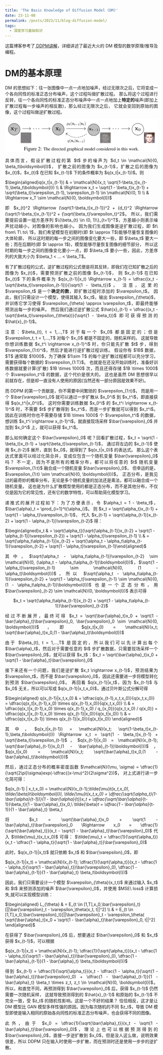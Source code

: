 ```yaml
---
title: 'The Basic Knowledge of Diffusion Model (DM)'
date: 23-11-08
permalink: /posts/2023/11/blog-diffusion-model/
tags:
  - 深度学习基础知识
---
```


<p style="text-align:justify; text-justify:inter-ideograph;">这篇博客参考了<a href="https://zhuanlan.zhihu.com/p/663880249?utm_psn=1705611921401720833" target="_blank">
DDPM讲解</a>，详细讲述了最近大火的 DM 模型的数学原理/推导及编程。</p>

DM的基本原理
===

<p style="text-align:justify; text-justify:inter-ideograph;">DM 的思想如下：往一张图像中一点一点地加噪声，经过无限次之后，它将变成一个各向同性的标准正态分布噪声，这个过程叫做扩散过程。
那么将这个过程进行反转，往一个各向同性的标准正态分布噪声中一点一点地加上<b>特定的</b>噪声(即加上扩散过程每一步噪声的相反数)，那么经过无限次之后，
它就会变回到原始的图像，这个过程叫做逆扩散过程。</p>

![DDPM](/images/DDPM.png)

<p style="text-align:justify; text-justify:inter-ideograph;">具体而言，假设扩散过程的第 $t$ 步的噪声为 $d_t \in \mathcal{N}(0, \beta_t\boldsymbol{I}$，
扩散之前的图像为 $x_{t-1}$，扩散之后的图像为 $x_{t}$，$x_{t}$ 在已知 $x_{t-1}$ 下的条件概率为 $q(x_t|x_{t-1})$。则 </p>

$\begin{aligned}q(x_t|x_{t-1}) & = \mathcal{N}(x_t; \sqrt{1-\beta_t}x_{t-1},\beta_t\boldsymbol{I}) \\ & \Rightarrow x_t = \sqrt{1 - \beta_t}x_{t-1} + \sqrt{\beta_t}\varepsilon_{t-1}, \varepsilon_{t-1} \in \mathcal{N}(0, 1) \\ & \Rightarrow x_T \sim \mathcal{N}(0, \boldsymbol{I})$

<p style="text-align:justify; text-justify:inter-ideograph;">即 $x_{t}^2 \Rightarrow (\sqrt{1-\beta_t}x_{t-1})^2 + {d_t}^2 \Rightarrow (\sqrt{1-\beta_t}x_{t-1})^2 + {\sqrt{\beta_t}\varepsilon_t}^2$。
所以，我们需要提前设置一组方差序列 $\{\beta_{t} \in (0, 1)\}_{t=1}^T$，方差越小则表示噪声扰动越小，对图像的影响也越小。
因为我们生成图像是逆扩散过程，即 $t\ from\ T\ to\ 1$，我们希望模型在初期时(即 $t \approx T$)能够尽量恢复图像的大体轮廓，
所以这时期的每一步之间的图像变化要大一些，即 $\beta_t$ 要大一些；而在后期时(即 $t \approx 1$)，模型能够尽量恢复图像的细节部分，
所以这时期的每一步之间的图像变化要小一点，即 $\beta_t$ 要小一些，因此，方差序列的大致大小为 $\beta_1 < ... < \beta_T$。</p>

<p style="text-align:justify; text-justify:inter-ideograph;">有了扩散过程的公式，逆扩散过程的公式便是将其反转，即我们在已知扩散之后的图像为 $x_{t}$，需要预测扩散之前的图像 $x_{t-1}$，
则 $x_{t-1}$ 在已知 $x_{t}$ 下的条件概率为 $q(x_{t-1}|x_t) \Rightarrow x_{t-1} = \dfrac{(x_t - \sqrt{\beta_t}\varepsilon_{t-1})}{\sqrt{1 - \beta_t}}$，
注意，这里的 $\varepsilon_t$ 是一个<b>确定的数</b>，即扩散过程时添加的 $\varepsilon_t$。
因此，我们只需设计一个模型，使得其输入 $x_t$，输出 $\varepsilon_{\theta}$，并训练它学习使得 $\varepsilon_{\theta} \approx \varepsilon_t$，即最终能够预测出每一步的噪声。
然后我们通过逆扩散公式 $\hat{x}_{t-1} = \dfrac{(x_t - \sqrt{\beta_t}\varepsilon_{\theta})}{\sqrt{1 - \beta_t}}$ 即可获得预测的 $\hat{x}_{t-1}$。</p>

<p style="text-align:justify; text-justify:inter-ideograph;">注意：$\beta_{t}, t = 1,...,T$ 对于每一个 $x_0$ 都是固定的；但是 $\varepsilon_t, t = 1,...,T$ 对每个 $x_0$ 都是不固定的，随机采样的。
这就导致你想训练数据 $x_t^i \rightarrow x_{t-1}^i$ 时，你只能先扩散 $t$ 步，得到 $\varepsilon_{1:t}^i$，然后才能进行逆扩散过程训练。
假设你有 $1B$ 数据，$T$ 通常取 $1000$，为了确保 $1\sim T$ 的每个逆扩散过程都可以充分学习，需要获得每个数据的 $\varepsilon_{1:T}$。
也就是在还没开始训练时，准备好训练数据就要计算(扩散) $1B \times 1000$ 次，而且还得存储 $1B \times 1000$ 个 $\varepsilon_t^i$ 的数据，这个代价是很大的。
这也是虽然 DM 思想很早以前就存在，但是却一直没有人使用的原因(当然还有一部分原因是效果不好)。</p>

<p style="text-align:justify; text-justify:inter-ideograph;">而 DDPM 的第一个贡献是，你不需要中间繁琐的 $\varepsilon_{1:t}$，
而是用一个 $\bar{\varepsilon}_0$ 就可以通过一步扩散从 $x_0^i$ 到 $x_t^i$，即直接获得 $q(x_t^i|x_0^i)$。
这时你需要训练数据 $x_0^i$ 的 $x_t^i \rightarrow x_{t-1}^i$ 时，不需要 $t$ 步扩散得到 $x_t^i$，而是一步扩散就可以得到 $x_t^i$。
因此在训练时你也不需要存储 $1B \times 1000$ 个 $\varepsilon_t^i$ 的数据，
想训练 $x_t^i \rightarrow x_{t-1}^i$，就直接现场采样 $\bar{\varepsilon}_0$ 并加到 $x_0^i$ 上，就可以获得 $x_t^i$。</p>

<p style="text-align:justify; text-justify:inter-ideograph;">那么如何确定这个 $\bar{\varepsilon}_0$ 呢？回看扩散过程，$x_t = \sqrt{1 - \beta_t}x_{t-1} + \sqrt{\beta_t}\varepsilon_{t-1}$，
通过将左边的 $x_{t-1}$ 使用 $x_{t-2}$ 展开，直到 $x_0$，就得到了 $q(x_t|x_0)$ 的表达式。
那么这个表达式里面可以经过化简合并，变成仅包含一个随机变量 $\bar{\varepsilon}_0$ 吗？
不一定，因为不是所有的概率分布，都可以将任意的 $t$ 随机变量 $\varepsilon_{1:t}$ 融合成一个随机变量 $\bar{\varepsilon}_0$，
但幸运的是，$\varepsilon_{1:t} \sim \mathcal{N}(0, \boldsymbol{I})$。
正态分布，是我见过的最奇妙的概率分布，无论是多个随机变量的加法还是乘法，都可以融合成一个随机变量。
这也是为什么扩散模型使用的都是正态分布，而不是其他分布，不仅仅是因为它的常见性，还有它的数学特性，可以帮助简化模型学习。</p>

<p style="text-align:justify; text-justify:inter-ideograph;">递推式的展开过程如下：为了方便表示，令 $\alpha_t = 1 - \beta_t$，$\bar{\alpha}_t = \prod_{i=1}^t{\alpha_i}$。
则 $x_t = \sqrt{\alpha_t}x_{t-1} + \sqrt{1 - \alpha_t}\varepsilon_{t-1}$，
代入 $x_{t-1} = \sqrt{\alpha_{t-1}}x_{t-2} + \sqrt{1 - \alpha_{t-1}}\varepsilon_{t-2}$ 得：</p>

$\begin{aligned}x_t & = \sqrt{\alpha_t}(\sqrt{\alpha_{t-1}}x_{t-2} + \sqrt{1 - \alpha_{t-1}}\varepsilon_{t-2}) + \sqrt{1 - \alpha_t}\varepsilon_{t-1} \\ & = \sqrt{\alpha_t\alpha_{t-1}}x_{t-2} + \sqrt{\alpha_t - \alpha_t\alpha_{t-1}}\varepsilon_{t-2} + \sqrt{1 - \alpha_t}\varepsilon_{t-1}\end{aligned}$

<p style="text-align:justify; text-justify:inter-ideograph;">其中，$\sqrt{\alpha_t - \alpha_t\alpha_{t-1}}\varepsilon_{t-2} \sim \mathcal{N}(0, (\alpha_t - \alpha_t\alpha_{t-1})\boldsymbol{I})$，$\sqrt{1 - \alpha_t}\varepsilon_{t-1} \sim \mathcal{N}(0, (1 - \alpha_t)\boldsymbol{I})$，所以 $\sqrt{\alpha_t - \alpha_t\alpha_{t-1}}\varepsilon_{t-2} + \sqrt{1 - \alpha_t}\varepsilon_{t-1} \sim \mathcal{N}(0, (1 - \alpha_t\alpha_{t-1})\boldsymbol{I})$ 也是一个正态分布，用 $\bar{\varepsilon}_{t-2} \sim \mathcal{N}(0, \boldsymbol{I})$ 表示可得</p>

<center>$x_t = \sqrt{\alpha_t\alpha_{t-1}}x_{t-2} + \sqrt{1 - \alpha_t\alpha_{t-1}}\bar{\varepsilon}_{t-2}$</center>

<p style="text-align:justify; text-justify:inter-ideograph;">经过不断展开，最终可得 $x_t = \sqrt{\bar{\alpha}_t}x_0 + \sqrt{1 - \bar{\alpha}_t}\bar{\varepsilon}_0, \bar{\varepsilon}_0 \sim \mathcal{N}(0, \boldsymbol{I})$，即 $q(x_t|x_0) = \mathcal{N}(x_t; \sqrt{\bar{\alpha}_t}x_0,(1 - \bar{\alpha}_t)\boldsymbol{I})$</p>

<p style="text-align:justify; text-justify:inter-ideograph;">由于 $\beta_{t}, t = 1,...,T$ 是固定的，所以我们可以先计算出每个 $\bar{\alpha}_t$，然后对于需要任意的 $t$ 步扩散数据，只需要现场采样一个 $\bar{\varepsilon}_0$，就可以获得 $x_t$：$x_t = \sqrt{\bar{\alpha}_t}x_0 + \sqrt{1 - \bar{\alpha}_t}\bar{\varepsilon}_0$</p>

<p style="text-align:justify; text-justify:inter-ideograph;">接下来还有一个问题，我们是逆扩散 $x_t \rightarrow x_{t-1}$，预测结果为 $\varepsilon_t$，而不是 $\bar{\varepsilon}_0$，因此还需要进一步将模型转化到预测 $\bar{\varepsilon}_0$。
再回看 $q(x_{t-1}|x_t$，因为 $x_{t-1}$ 与 $x_0$ 无关，所以可以写成 $q(x_{t-1}|x_t,x_0)$，通过贝叶斯公式分解可得</p>

$\begin{aligned} q(x_{t-1}|x_t,x_0) & = \dfrac{q(x_{t-1},x_t,x_0)}{q(x_t,x_0)} = \dfrac{q(x_t|x_{t-1},x_0) \times q(x_{t-1},x_0)}{q(x_t,x_0)} \\ & = \dfrac{q(x_t|x_{t-1},x_0) \times q(x_{t-1},x_0) / q_{x_0}}{q(x_t,x_0) / q(x_0)} = \dfrac{q(x_t|x_{t-1},x_0) \times q(x_{t-1}|x_0)}{q(x_t|x_0)} \\ & = \dfrac{q(x_t|x_{t-1}) \times q(x_{t-1}|x_0)}{q(x_t|x_0)} \end{aligned}$

<p style="text-align:justify; text-justify:inter-ideograph;">其中，$q(x_t|x_{t-1}) = \mathcal{N}(x_t; \sqrt{1-\beta_t}x_{t-1},\beta_t\boldsymbol{I}) \Rightarrow x_t = \sqrt{1 - \beta_t}x_{t-1} + \sqrt{\beta_t}\varepsilon_{t-1}$，$q(x_{t-1}|x_0) = \mathcal{N}(x_{t-1}; \sqrt{\bar{\alpha}_{t-1}}x_0,(1 - \bar{\alpha}_{t-1})\boldsymbol{I})$，$q(x_t|x_0) = \mathcal{N}(x_t; \sqrt{\bar{\alpha}_t}x_0,(1 - \bar{\alpha}_t)\boldsymbol{I})$</p>

<p style="text-align:justify; text-justify:inter-ideograph;">然后，通过正态分布的概率密度函数 $\mathcal{N}(\mu, \sigma) = \dfrac{1}{\sqrt{2\pi}\sigma}exp(-\dfrac{(x-\mu)^2}{2\sigma^2})$，
对上式进行进一步化简可得：</p>

$q(x_{t-1} | x_t,x_0) = \mathcal{N}(x_{t-1};\tilde{\mu}_t(x_t,x_0), \tilde{\beta}_t\boldsymbol{I}), \tilde{\mu}_t(x_t,x_0) = \dfrac{\sqrt{\alpha_t}(1-\bar{\alpha}_{t-1})}{1 - \bar{\alpha}_{t}}x_t + \dfrac{\sqrt{\bar{\alpha}_{t-1}}\beta_t}{1 - \bar{\alpha}_t}x_0,\ \tilde{\beta}_t = \dfrac{1 - \bar{\alpha}_{t-1}}{1 - \bar{\alpha}_t} \beta_t

<p style="text-align:justify; text-justify:inter-ideograph;">将 $x_t = \sqrt{\bar{\alpha}_t}x_0 + \sqrt{1 - \bar{\alpha}_t}\bar{\varepsilon}_0 \Rightarrow x_0 = \dfrac{1}{\sqrt{\bar{\alpha}_t}}(x_t - \sqrt{1 - \bar{\alpha}_t}\bar{\varepsilon}_0)$ 
代入 $\tilde{\mu}_t(x_t,x_0)$ 可得：
$\tilde{\mu}_t = \dfrac{1}{\sqrt{\alpha_t}}(x_t - \dfrac{1 - \alpha_t}{\sqrt{1 - \bar{\alpha}_t}}\bar{\varepsilon}_0)$ </p>

<p style="text-align:justify; text-justify:inter-ideograph;">此时，$q(x_{t-1}|x_t)$ 就只依赖 $x_t$ 和 $\bar{\varepsilon}_0$，即 </p>

$q(x_{t-1}|x_t) = \mathcal{N}(x_{t-1}; \dfrac{1}{\sqrt{\alpha_t}}(x_t - \dfrac{1 - \alpha_t}{\sqrt{1 - \bar{\alpha}_t}}\bar{\varepsilon}_0), \dfrac{1 - \bar{\alpha}_{t-1}}{1 - \bar{\alpha}_t} \beta_t\boldsymbol{I})$ 

<p style="text-align:justify; text-justify:inter-ideograph;">因此，我们只需要设计一个模型 $\varepsilon_{\theta}(x_t,t)$ 来通过输入 $x_t$ 和 $t$ 来预测添加的噪声 $\bar{\varepsilon}_0$，并使用 $MSE\ loss$ 计算损失,就可以实现模型训练：</p>

$\begin{aligned} L_{\theta} & = E_{t \in [1,T],x_0,\bar{\varepsilon}_t}[||\bar{\varepsilon}_t - \varepsilon_\theta(x_t, t||^2] \\ & =  E_{t \in [1,T],x_0,\bar{\varepsilon}_t}[||\bar{\varepsilon}_t - \varepsilon_\theta( \sqrt{\bar{\alpha}_t}x_0 + \sqrt{1 - \bar{\alpha}_t}\bar{\varepsilon}_0, t||^2] \end{aligned}$

<p style="text-align:justify; text-justify:inter-ideograph;">在获得了 $\bar{\varepsilon}_0$ 后，想要通过 $\bar{\varepsilon}_0$ 和 $x_t$ 获得 $x_{t-1}$，可以根据 

$q(x_{t-1}|x_t) = \mathcal{N}(x_{t-1}; \dfrac{1}{\sqrt{\alpha_t}}(x_t - \dfrac{1 - \alpha_t}{\sqrt{1 - \bar{\alpha}_t}}\bar{\varepsilon}_0), \dfrac{1 - \bar{\alpha}_{t-1}}{1 - \bar{\alpha}_t} \beta_t\boldsymbol{I})$ 

<p style="text-align:justify; text-justify:inter-ideograph;">得到 $x_{t-1} = \dfrac{1}{\sqrt{\alpha_t}}(x_t - \dfrac{1 - \alpha_t}{\sqrt{1 - \bar{\alpha}_t}}\bar{\varepsilon}_0) + \dfrac{1 - \bar{\alpha}_{t-1}}{1 - \bar{\alpha}_t} \beta_t \times z_t, z_t \in \mathcal{N}(0, \boldsymbol{I})$。
所以，和直觉不同，再预测得到 $\bar{\varepsilon}_0$ 后，获得 $x_{t-1}$ 仍然需要一次随机采样，
这就导致预测得到的 $\hat{x}_{t-1}$ 和原始的 $x_{t-1}$ 不完全一致，受 $z_t$ 的随机性影响。这是一个不好的结果？
恰恰相反，这才是让 DM 模型比 GAN 模型多样性强的原因。因为每次随机的不同 $z_t$，导致 DM 模型即使是输入相同的原始各向同性的标准正态分布噪声，也会获得不同的图像。</p>

<p style="text-align:justify; text-justify:inter-ideograph;">此外，由于 $x_0 = \dfrac{1}{\sqrt{\bar{\alpha}_t}}(x_t - \sqrt{1 - \bar{\alpha}_t}\bar{\varepsilon}_0)$，理论上也可以根据预测得到的 $\bar{\varepsilon}_0$，直接一步逆扩散到 $x_0$，但是没人这么做，说明效果很差，所以 DDPM 只在输入时使用一步扩散，而在预测时还是使用一步步的逆扩散。</p>
